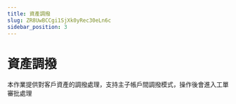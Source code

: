```yaml
---
title: 資產調撥
slug: ZR8UwBCCgi1SjXk0yRec30eLn6c
sidebar_position: 3
---
```



# 資產調撥

本作業提供對客戶資產的調撥處理，支持主子帳戶間調撥模式，操作後會進入工單審批處理

